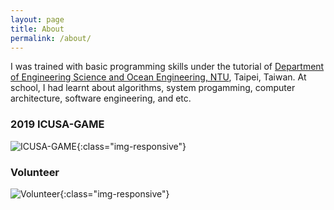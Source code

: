 ```yaml
---
layout: page
title: About
permalink: /about/
---
```


I was trained with basic programming skills under the tutorial of [Department of Engineering Science and Ocean Engineering, NTU](https://homepage.ntu.edu.tw/~ntuesoe/en/Default.html), Taipei, Taiwan. At school, I had learnt about algorithms, system progamming, computer architecture, software engineering, and etc.

### 2019 ICUSA-GAME

![ICUSA-GAME](https://pda.104.com.tw/profile/images/achievement_img1.jpeg?vno=75ins3bd1){:class="img-responsive"}

### Volunteer

![Volunteer](https://pda.104.com.tw/profile/images/custom_content_img1.jpeg?vno=75ins3bd1){:class="img-responsive"}
